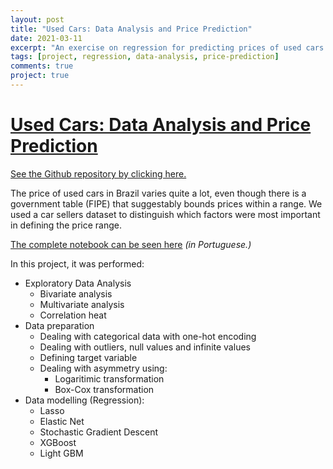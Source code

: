 ```yaml
---
layout: post
title: "Used Cars: Data Analysis and Price Prediction"
date: 2021-03-11
excerpt: "An exercise on regression for predicting prices of used cars."
tags: [project, regression, data-analysis, price-prediction]
comments: true
project: true
---
```


# [Used Cars: Data Analysis and Price Prediction](https://github.com/pedroafleite/used_cars)

[See the Github repository by clicking here.](https://github.com/pedroafleite/used_cars)

The price of used cars in Brazil varies quite a lot, even though there is a government table (FIPE) that suggestably bounds prices within a range. We used a car sellers dataset to distinguish which factors were most important in defining the price range.

[The complete notebook can be seen here](https://github.com/pedroafleite/used_cars/blob/main/car_data.ipynb) *(in Portuguese.)*

In this project, it was performed:
- Exploratory Data Analysis
  - Bivariate analysis
  - Multivariate analysis
  - Correlation heat
- Data preparation
  - Dealing with categorical data with one-hot encoding
  - Dealing with outliers, null values and infinite values
  - Defining target variable
  - Dealing with asymmetry using:
    - Logaritimic transformation
    - Box-Cox transformation
- Data modelling (Regression):
  - Lasso
  - Elastic Net 
  - Stochastic Gradient Descent
  - XGBoost
  - Light GBM
